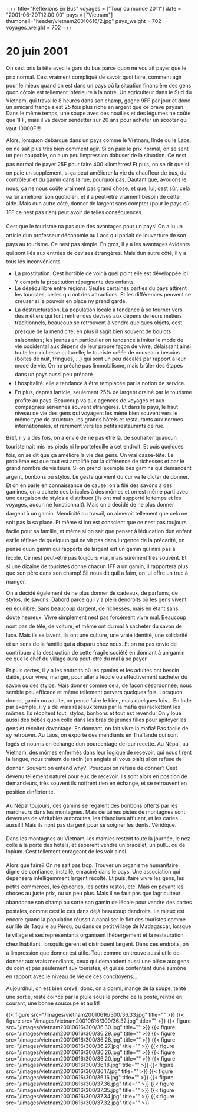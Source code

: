 +++
title="Réflexions En Bus"
voyages = ["Tour du monde 2011"]
date = "2001-06-20T12:00:00"
pays = ["Vietnam"]
thumbnail="header/vietnam20010616/2.jpg"
pays_weight = 702
voyages_weight = 702
+++
# 20 juin 2001

On sest pris la tête avec le gars du bus parce quon ne voulait payer que 
le prix normal. Cest vraiment compliqué de savoir quoi faire, comment agir 
pour le mieux quand on est dans un pays où la situation financière des gens 
quon côtoie est tellement inférieure à la notre. Un agriculteur dans le Sud 
du Vietnam, qui travaille 8 heures dans son champ, gagne 9FF par jour et donc 
un smicard français est 25 fois plus riche en argent que ce brave paysan. Dans 
le même temps, une soupe avec des nouilles et des légumes ne coûte que 1FF, 
mais il va devoir sendetter sur 20 ans pour acheter un scooter qui vaut 10000F!!! 


Alors, lorsquon débarque dans un pays comme le Vietnam, lInde ou le Laos, 
on ne sait plus très bien comment agir. Si on paie le prix normal, on se sent 
un peu coupable, on a un peu limpression dabuser de la situation. Ce nest 
pas normal de payer 25F pour faire 400 kilomètres! Et puis, on se dit que 
si on paie un supplément, si ça peut améliorer la vie du chauffeur de bus, du 
contrôleur et du gamin dans la rue, pourquoi pas. Dautant que, avouons le, 
nous, ça ne nous coûte vraiment pas grand chose, et que, lui, cest sûr, cela 
va lui améliorer son quotidien, et il a peut-être vraiment besoin de cette aide. 
Mais dun autre côté, donner de largent sans compter (pour le pays où 1FF ce 
nest pas rien) peut avoir de telles conséquences.

Cest que le tourisme na pas que des avantages pour un pays! On a lu un article 
dun professeur déconomie au Laos qui parlait de louverture de son pays au 
tourisme. Ce nest pas simple. En gros, il y a les avantages évidents qui sont 
liés aux entrées de devises étrangères. Mais dun autre côté, il y a tous les 
inconvénients. 

<ul>
<li>La prostitution. Cest horrible de voir à quel point elle est développée 
ici. Y compris la prostitution répugnante des enfants.</li>
<li>Le déséquilibre entre régions. Seules certaines parties du pays attirent 
les touristes, celles qui ont des attractions. Et les différences peuvent 
se creuser si le pouvoir en place ny prend garde. </li>
<li>La déstructuration. La population locale a tendance à se tourner vers des 
métiers qui font rentrer des devises aux dépens de leurs métiers traditionnels, 
beaucoup se retrouvent à vendre quelques objets, cest presque de la mendicité, 
en plus il sagit bien souvent de boulots saisonniers; les jeunes en particulier 
on tendance à imiter le mode de vie occidental aux dépens de leur propre façon 
de vivre, délaissant ainsi toute leur richesse culturelle; le touriste créée 
de nouveaux besoins (boîtes de nuit, fringues, ...) qui sont un peu décalés 
par rapport à leur mode de vie. On ne prêche pas limmobilisme, mais brûler 
des étapes dans un pays aussi peu préparé </li>
<li>Lhospitalité: elle a tendance à être remplacée par la notion de service. 
</li>
<li>En plus, daprès larticle, seulement 25% de largent drainé par le tourisme 
profite au pays. Beaucoup va aux agences de voyages et aux compagnies aériennes 
souvent étrangères. Et dans le pays, le haut niveau de vie des gens qui voyagent 
les mène bien souvent vers le même type de structure, les grands hôtels et 
restaurants aux normes internationales, et rarement vers les petits restaurants 
de rue.</li>
</ul>
Bref, il y a des fois, on a envie de ne pas être là, de souhaiter quaucun 
touriste nait mis les pieds ni le portefeuille à cet endroit. Et puis quelques 
fois, on se dit que ça améliore la vie des gens. Un vrai casse-tête. Le problème 
est que tout est amplifié par la différence de richesses et par le grand nombre 
de visiteurs. Si on prend lexemple des gamins qui demandent argent, bonbons 
ou stylos. Le geste qui vient du cur va te dicter de donner. Et on en parle 
en connaissance de cause: on a filé des savons à des gamines, on a acheté des 
bricoles à des mômes et on est même parti avec une cargaison de stylos à distribuer 
(ils ont mal supporté le temps et les voyages, aucun ne fonctionnait). Mais 
on a décidé de ne plus donner dargent à un gamin. Mendicité ou travail, on 
aimerait tellement que cela ne soit pas là sa place. Et même si lon est conscient 
que ce nest pas toujours facile pour sa famille, et même si on sait que penser 
à léducation dun enfant est le réflexe de quelquun qui ne vit pas dans lurgence 
de la précarité, on pense quun gamin qui rapporte de largent est un gamin 
qui nira pas à lécole. Ce nest peut-être pas toujours vrai, mais sûrement 
très souvent. Et si une dizaine de touristes donne chacun 1FF à un gamin, il 
rapportera plus que son père dans son champ! Sil nous dit quil a faim, on 
lui offre un truc à manger. 

On a décidé également de ne plus donner de cadeaux, de parfums, de stylos, 
de savons. Dabord parce quil y a plein dendroits où les gens vivent en équilibre. 
Sans beaucoup dargent, de richesses, mais en étant sans doute heureux. Vivre 
simplement nest pas forcément vivre mal. Beaucoup nont pas de télé, de voiture, 
et même ont du mal à sacheter du savon de luxe. Mais ils se lavent, ils ont 
une culture, une vraie identité, une solidarité et un sens de la famille qui 
a disparu chez nous. Et on na pas envie de contribuer à la destruction de cette 
fragile société en donnant à un gamin ce que le chef du village aura peut-être 
du mal à se payer.

Et puis certes, il y a les endroits où les gamins et les adultes ont besoin 
daide, pour vivre, manger, pour aller à lécole ou effectivement sacheter 
du savon ou des stylos. Mais donner comme cela, de façon désordonnée, nous semble 
peu efficace et même tellement pervers quelques fois. Lorsquon donne, gamin 
ou adulte, on pense faire le bien, mais quelques fois... En Inde par exemple, 
il y a de vrais réseaux tenus par la mafia qui rackettent les mômes. Ils récoltent 
tout, stylos, bonbons et tout est revendu! On y loue aussi des bébés quon colle 
dans les bras de jeunes filles pour apitoyer les gens et récolter davantage. 
En donnant, on fait vivre la mafia! Pas facile de sy retrouver. Au Laos, on 
exporte des mendiants en Thaïlande qui sont logés et nourris en échange dun 
pourcentage de leur recette. Au Népal, au Vietnam, des mômes enfermés dans 
leur logique de recevoir, qui nous tirent la langue, nous traitent de radin 
(en anglais sil vous plaît) si on refuse de donner. Souvent on entend why?. 
Pourquoi on refuse de donner? Cest devenu tellement naturel pour eux de recevoir. 
Ils sont alors en position de demandeurs, très souvent ils noffrent rien en 
échange, et se retrouvent en position dinfériorité. 

Au Népal toujours, des gamins se régalent des bonbons offerts par les marcheurs 
dans les montagnes. Mais certaines pistes de montagnes sont devenues de véritables 
autoroutes, les friandises affluent, et les caries aussi!!! Mais ils nont pas 
dargent pour se soigner les dents. Véridique. 

Dans les montagnes au Vietnam, les mamies restent toute la journée, le nez 
collé à la porte des hôtels, et espèrent vendre un bracelet, un pull... ou de 
lopium. Cest tellement enrageant de les voir ainsi.

Alors que faire? On ne sait pas trop. Trouver un organisme humanitaire digne 
de confiance, installé, enraciné dans le pays. Une association qui dépensera 
intelligemment largent récolté. Et puis, faire vivre les gens, les petits commerces, 
les épiceries, les petits restos, etc. Mais en payant les choses au juste prix, 
ou un peu plus. Mais il ne faut pas que lagriculteur abandonne son champ ou 
sorte son gamin de lécole pour vendre des cartes postales, comme cest le cas 
dans déjà beaucoup dendroits. Le mieux est encore quand la population réussit 
à canaliser le flot des touristes comme sur lîle de Taquile au Pérou, ou dans 
ce petit village de Madagascar, lorsque le village et ses représentants organisent 
lhébergement et la restauration chez lhabitant, lorsquils gèrent et distribuent 
largent. Dans ces endroits, on a limpression que donner est utile. Tout comme 
on trouve aussi utile de donner aux vrais mendiants, ceux qui demandent aussi 
une pièce aux gens du coin et pas seulement aux touristes, et qui se contentent 
dune aumône en rapport avec le niveau de vie de ces concitoyens...

Aujourdhui, on est bien crevé, donc, on a dormi, mangé de la soupe, tenté 
une sortie, resté coincé par la pluie sous le porche de la poste, rentré en 
courant, une bonne sousoupe et au lit!


<div id="TOTO">{{< figure src="/images/vietnam20010616/300/36.33.jpg" title="" >}}
{{< figure src="/images/vietnam20010616/300/36.32.jpg" title="" >}}
{{< figure src="/images/vietnam20010616/300/36.30.jpg" title="" >}}
{{< figure src="/images/vietnam20010616/300/36.29.jpg" title="" >}}
{{< figure src="/images/vietnam20010616/300/36.28.jpg" title="" >}}
{{< figure src="/images/vietnam20010616/300/36.27.jpg" title="" >}}
{{< figure src="/images/vietnam20010616/300/36.26.jpg" title="" >}}
{{< figure src="/images/vietnam20010616/300/36.20.jpg" title="" >}}
{{< figure src="/images/vietnam20010616/300/36.18.jpg" title="" >}}
{{< figure src="/images/vietnam20010616/300/36.17.jpg" title="" >}}
{{< figure src="/images/vietnam20010616/300/36.16.jpg" title="" >}}
{{< figure src="/images/vietnam20010616/300/37.36.jpg" title="" >}}
{{< figure src="/images/vietnam20010616/300/37.35.jpg" title="" >}}
{{< figure src="/images/vietnam20010616/300/37.34.jpg" title="" >}}
{{< figure src="/images/vietnam20010616/300/37.32.jpg" title="" >}}
</DIV>

